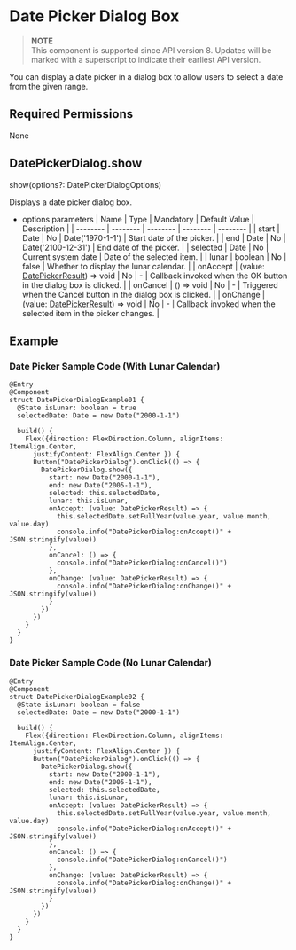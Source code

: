 # Date Picker Dialog Box

> **NOTE**<br>
> This component is supported since API version 8. Updates will be marked with a superscript to indicate their earliest API version.

You can display a date picker in a dialog box to allow users to select a date from the given range.

## Required Permissions

None

## DatePickerDialog.show

show(options?: DatePickerDialogOptions)

Displays a date picker dialog box.

- options parameters
  | Name | Type | Mandatory | Default Value | Description |
  | -------- | -------- | -------- | -------- | -------- |
  | start | Date | No | Date('1970-1-1') | Start date of the picker. |
  | end | Date | No | Date('2100-12-31') | End date of the picker. |
  | selected | Date | No | Current system date | Date of the selected item. |
  | lunar | boolean | No | false | Whether to display the lunar calendar. |
  | onAccept | (value: [DatePickerResult](ts-basic-components-datepicker.md#DatePickerResult)) => void | No | - | Callback invoked when the OK button in the dialog box is clicked. |
  | onCancel | () => void | No | - | Triggered when the Cancel button in the dialog box is clicked. |
  | onChange | (value: [DatePickerResult](ts-basic-components-datepicker.md#DatePickerResult)) => void | No | - | Callback invoked when the selected item in the picker changes. |

## Example

### Date Picker Sample Code (With Lunar Calendar)
```
@Entry
@Component
struct DatePickerDialogExample01 {
  @State isLunar: boolean = true
  selectedDate: Date = new Date("2000-1-1")

  build() {
    Flex({direction: FlexDirection.Column, alignItems: ItemAlign.Center,
      justifyContent: FlexAlign.Center }) {
      Button("DatePickerDialog").onClick(() => {
        DatePickerDialog.show({
          start: new Date("2000-1-1"),
          end: new Date("2005-1-1"),
          selected: this.selectedDate,
          lunar: this.isLunar,
          onAccept: (value: DatePickerResult) => {
            this.selectedDate.setFullYear(value.year, value.month, value.day)
            console.info("DatePickerDialog:onAccept()" + JSON.stringify(value))
          },
          onCancel: () => {
            console.info("DatePickerDialog:onCancel()")
          },
          onChange: (value: DatePickerResult) => {
            console.info("DatePickerDialog:onChange()" + JSON.stringify(value))
          }
        })
      })
    }
  }
}
```
### Date Picker Sample Code (No Lunar Calendar)
```
@Entry
@Component
struct DatePickerDialogExample02 {
  @State isLunar: boolean = false
  selectedDate: Date = new Date("2000-1-1")

  build() {
    Flex({direction: FlexDirection.Column, alignItems: ItemAlign.Center,
      justifyContent: FlexAlign.Center }) {
      Button("DatePickerDialog").onClick(() => {
        DatePickerDialog.show({
          start: new Date("2000-1-1"),
          end: new Date("2005-1-1"),
          selected: this.selectedDate,
          lunar: this.isLunar,
          onAccept: (value: DatePickerResult) => {
            this.selectedDate.setFullYear(value.year, value.month, value.day)
            console.info("DatePickerDialog:onAccept()" + JSON.stringify(value))
          },
          onCancel: () => {
            console.info("DatePickerDialog:onCancel()")
          },
          onChange: (value: DatePickerResult) => {
            console.info("DatePickerDialog:onChange()" + JSON.stringify(value))
          }
        })
      })
    }
  }
}
```
